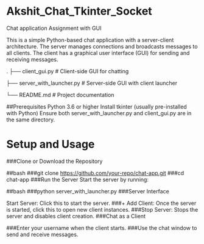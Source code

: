 # Akshit_Chat_Tkinter_Socket
Chat application Assignment with GUI

This is a simple Python-based chat application with a server-client architecture. The server manages connections and broadcasts messages to all clients. The client has a graphical user interface (GUI) for sending and receiving messages.

.
├── client_gui.py          # Client-side GUI for chatting

├── server_with_launcher.py # Server-side GUI with client launcher

└── README.md              # Project documentation


##Prerequisites
  Python 3.6 or higher
  Install tkinter (usually pre-installed with Python)
  Ensure both server_with_launcher.py and client_gui.py are in the same directory.


 # Setup and Usage
###Clone or Download the Repository

##bash
###git clone https://github.com/your-repo/chat-app.git
###cd chat-app
###Run the Server Start the server by running:

##bash
###python server_with_launcher.py
###Server Interface

Start Server: Click this to start the server.
###+ Add Client: Once the server is started, click this to open new client instances.
###Stop Server: Stops the server and disables client creation.
###Chat as a Client

###Enter your username when the client starts.
###Use the chat window to send and receive messages.
